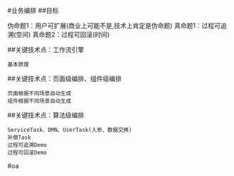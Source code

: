 #业务编排
##目标
   
   伪命题1：用户可扩展(商业上可能不是,技术上肯定是伪命题)
   真命题1：过程可追溯(空间)
   真命题2：过程可回滚(时间)
   
##关键技术点：工作流引擎

    基本原理
   
##关键技术点：页面级编排、组件级编排
    
    页面根据不同场景自动生成
    组件根据不同场景自动生成

##关键技术点：算法级编排
    
    ServiceTask、DMN、UserTask(入参、数据交换)
    补偿Task
    过程可追溯Demo
    过程可回滚Demo
    
#oa